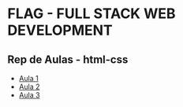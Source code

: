 # FLAG - FULL STACK WEB DEVELOPMENT
## Rep de Aulas - html-css


- [Aula 1](/html_css/aula1/)
- [Aula 2](/html_css/aula2/)
- [Aula 3](/html_css/aula3/)